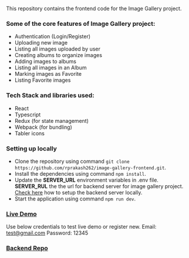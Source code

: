 This repository contains the frontend code for the Image Gallery project.

### Some of the core features of Image Gallery project:
  - Authentication (Login/Register)
  - Uploading new image
  - Listing all images uploaded by user
  - Creating albums to organize images
  - Adding images to albums
  - Listing all images in an Album
  - Marking images as Favorite
  - Listing Favorite images
  
### Tech Stack and libraries used:
  - React
  - Typescript
  - Redux (for state management)
  - Webpack (for bundling)
  - Tabler icons
  
### Setting up locally
  - Clone the repository using command `git clone https://github.com/rprakash262/image-gallery-frontend.git`.
  - Install the dependencies using command `npm install`.
  - Update the **SERVER_URL** environment variables in .env file. **SERVER_RUL** the the url for backend server for image gallery project. [Check here](https://github.com/rprakash262/image-gallery-backend) how to setup the backend server locally.
  - Start the application using command `npm run dev`.
    
### [Live Demo](https://image-gallery-frontend-8a73.onrender.com/)
Use below credentials to test live demo or register new.
Email: test@gmail.com
Password: 12345

### [Backend Repo](https://github.com/rprakash262/image-gallery-backend)